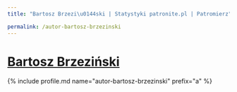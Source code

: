 ```yaml
---
title: "Bartosz Brzezi\u0144ski | Statystyki patronite.pl | Patromierz"

permalink: /autor-bartosz-brzezinski
---
```


# [Bartosz Brzeziński](https://patronite.pl/autor-bartosz-brzezinski)

{% include profile.md name="autor-bartosz-brzezinski" prefix="a" %}
